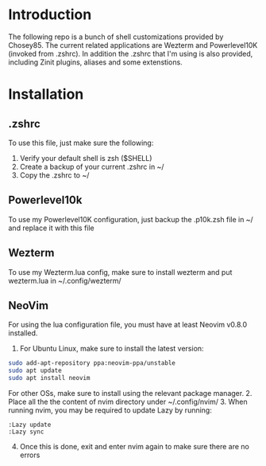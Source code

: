 # Introduction
The following repo is a bunch of shell customizations provided by Chosey85.
The current related applications are Wezterm and Powerlevel10K (invoked from .zshrc).
In addition the .zshrc that I'm using is also provided, including Zinit plugins, aliases and some extenstions.

# Installation
## .zshrc
To use this file, just make sure the following:
1. Verify your default shell is zsh ($SHELL)
2. Create a backup of your current .zshrc in ~/
3. Copy the .zshrc to ~/

## Powerlevel10k
To use my Powerlevel10K configuration, just backup the .p10k.zsh file in ~/ and replace it with this file

## Wezterm
To use my Wezterm.lua config, make sure to install wezterm and put wezterm.lua in ~/.config/wezterm/

## NeoVim
For using the lua configuration file, you must have at least Neovim v0.8.0 installed.
1. For Ubuntu Linux, make sure to install the latest version:
``` bash
sudo add-apt-repository ppa:neovim-ppa/unstable
sudo apt update
sudo apt install neovim
```

For other OSs, make sure to install using the relevant package manager.
2. Place all the the content of nvim directory under ~/.config/nvim/
3. When running nvim, you may be required to update Lazy by running:

```
:Lazy update
:Lazy sync
```
4. Once this is done, exit and enter nvim again to make sure there are no errors
